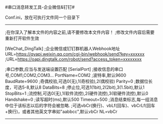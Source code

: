 #串口消息转发工具-企业微信&钉钉#

Conf.ini，放在可执行文件同一个目录下

---------------------------------------------------------------

;在你深入了解本文件的内容之前,请不要修改本文件内容！
;修改文件内容后需要重新打开软件生效

[WeChat_DingTalk]
;企业微信或钉钉群机器人Webhook地址
URL=https://qyapi.weixin.qq.com/cgi-bin/webhook/send?key=xxxxxx
;URL=https://oapi.dingtalk.com/robot/send?access_token=xxxxxxxx

;串口参数,应当与发送端设置匹配
[SerialPort]
;接收信息的串口号,COM1,COM2,COM3...
PortName=COM2
;波特率,默认9600
BaudRate=9600
;奇偶校验,可选0(无),1(奇校验),2(偶校验)
Parity=0
;数据位长度，可选5-8,默认8
DataBits=8
;停止位,可选1(1bit),2(2bit),3(1.5bit),默认1
StopBits=1
;流控制,可选0(无),1(软件流控),2(硬件流控),3(软硬件流控),默认0
Handshake=0
;读写超时(ms),默认500
Timeout=500
;消息结束标志,每一组消息中位于该标志以后的字符会被忽略.
;可选vbCr(换行)、vbLf(回车)、vbCrLf(回车+换行)，或者其他英文字串如"aabbcc",默认vbCr
NL=vbCr

---------------------------------------------------------------
